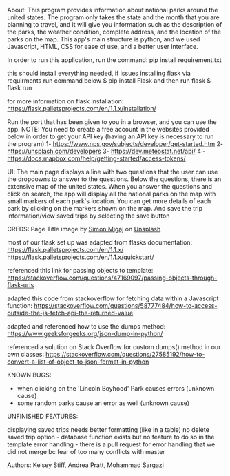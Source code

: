 About:
This program provides information about national parks around the united states. The program only takes the state and the month that you are planning to travel, and it will give you information such as the description of the parks, the weather condition, complete address, and the location of the parks on the map. 
This app's main structure is python, and we used Javascript, HTML, CSS for ease of use, and a better user interface.

In order to run this application, run the command: pip install requirement.txt

this should install everything needed, if issues installing flask via requirments run command below
$ pip install Flask
and then run flask
$ flask run

for more information on flask installation:
https://flask.palletsprojects.com/en/1.1.x/installation/

Run the port that has been given to you in a browser, and you can use the app.
NOTE: You need to create a free account in the websites provided below in order to get your API key (having an API key is necessary to run the program)
1- https://www.nps.gov/subjects/developer/get-started.htm
2- https://unsplash.com/developers
3- https://dev.meteostat.net/api/
4 - https://docs.mapbox.com/help/getting-started/access-tokens/


UI: 
The main page displays a line with two questions that the user can use the dropdowns to answer to the questions. 
Below the questions, there is an extensive map of the united states.
When you answer the questions and click on search, the app will display all the national parks on the map with small markers of each park's location. 
You can get more details of each park by clicking on the markers shown on the map. And save the trip information/view saved trips by selecting the save button


CREDS:
Page Title image by <a href="https://unsplash.com/@simonmigaj?utm_source=unsplash&utm_medium=referral&utm_content=creditCopyText">Simon Migaj</a> on <a href="https://unsplash.com/s/photos/travel-app?utm_source=unsplash&utm_medium=referral&utm_content=creditCopyText">Unsplash</a>

most of our flask set up was adapted from flasks documentation:
https://flask.palletsprojects.com/en/1.1.x/
https://flask.palletsprojects.com/en/1.1.x/quickstart/

referenced this link for passing objects to template:
https://stackoverflow.com/questions/47169097/passing-objects-through-flask-urls

adapted this code from stackoverflow for fetching data within a Javascript function:
https://stackoverflow.com/questions/58777484/how-to-access-outside-the-js-fetch-api-the-returned-value

adapted and referenced how to use the dumps method:
https://www.geeksforgeeks.org/json-dump-in-python/

referenced a solution on Stack Overflow for custom dumps() method in our own classes:
https://stackoverflow.com/questions/27585192/how-to-convert-a-list-of-object-to-json-format-in-python






  

KNOWN BUGS:

* when clicking on the 'Lincoln Boyhood' Park causes errors (unknown cause)
* some random parks cause an error as well (unknown cause)


UNFINISHED FEATURES:

displaying saved trips needs better formatting (like in a table)
no delete saved trip option - database function exists but no feature to do so in the template
error handling - there is a pull request for error handling that we did not merge bc fear of too many conflicts with master



Authors: 
Kelsey Stiff, Andrea Pratt, Mohammad Sargazi
